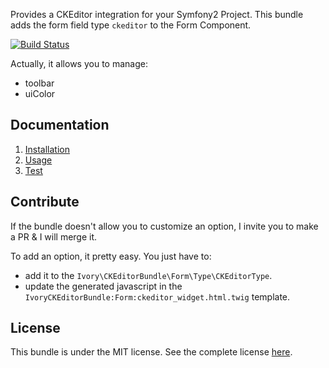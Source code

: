 Provides a CKEditor integration for your Symfony2 Project. This bundle adds the form field type ``ckeditor`` to the Form Component.

[![Build Status](https://secure.travis-ci.org/egeloen/IvoryCKEditorBundle.png)](http://travis-ci.org/egeloen/IvoryCKEditorBundle)

Actually, it allows you to manage:

   - toolbar
   - uiColor

Documentation
-------------

   1. [Installation](http://github.com/egeloen/IvoryCKEditorBundle/blob/master/Resources/doc/installation.md)
   2. [Usage](http://github.com/egeloen/IvoryCKEditorBundle/blob/master/Resources/doc/usage.md)
   3. [Test](http://github.com/egeloen/IvoryCKEditorBundle/blob/master/Resources/doc/test.md)

Contribute
----------

If the bundle doesn't allow you to customize an option, I invite you to make a PR & I will merge it.

To add an option, it pretty easy. You just have to:

   - add it to the ``Ivory\CKEditorBundle\Form\Type\CKEditorType``.
   - update the generated javascript in the ``IvoryCKEditorBundle:Form:ckeditor_widget.html.twig`` template.

License
-------

This bundle is under the MIT license. See the complete license [here](http://github.com/egeloen/IvoryCKEditorBundle/blob/master/Resources/meta/LICENSE).
